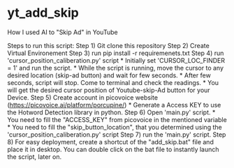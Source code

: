 # yt_add_skip
How I used AI to "Skip Ad" in YouTube

Steps to run this script:
Step 1) Git clone this repository
Step 2) Create Virtual Environement
Step 3) run pip install -r requiremenets.txt
Step 4) run 'cursor_position_caliberation.py' script
        * Initially set 'CURSOR_LOC_FINDER = 1' and run the script.
        * While the script is running, move the cursor to any desired location (skip-ad button) and wait for few seconds.
        * After few seconds, script will stop. Come to terminal and check the readings.
        * You will get the desired cursor position of Youtube-skip-Ad button for your Device.
Step 5) Create account in picovoice website (https://picovoice.ai/platform/porcupine/)
        * Generate a Access KEY to use the Hotword Detection library in python.
Step 6) Open 'main.py' script.
        * You need to fill the "ACCESS_KEY" from picovoice in the mentioned variable 
        * You need to fill the "skip_button_location", that you determined using the 'cursor_position_caliberation.py' script
Step 7) run the 'main.py' script.
Step 8) For easy deployment, create a shortcut of the "add_skip.bat" file and place it in desktop. You can double click on the bat file to instantly launch the script, later on.
